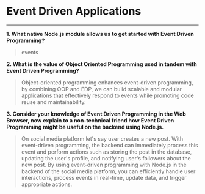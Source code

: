 # Event Driven Applications

----

**1. What native Node.js module allows us to get started with Event Driven Programming?**

> events

**2. What is the value of Object Oriented Programming used in tandem with Event Driven Programming?**

> Object-oriented programming enhances event-driven programming, by combining OOP and EDP, we can build scalable and modular applications that effectively respond to events while promoting code reuse and maintainability.

**3. Consider your knowledge of Event Driven Programming in the Web Browser, now explain to a non-technical friend how Event Driven Programming might be useful on the backend using Node.js.**

> On social media platform let's say user creates a new post. With event-driven programming, the backend can immediately process this event and perform actions such as storing the post in the database, updating the user's profile, and notifying user's followers about the new post. By using event-driven programming with Node.js in the backend of the social media platform, you can efficiently handle user interactions, process events in real-time, update data, and trigger appropriate actions. 